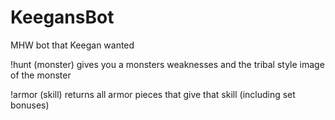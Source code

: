 # KeegansBot
MHW bot that Keegan wanted

!hunt (monster) gives you a monsters weaknesses and the tribal style image of the monster

!armor (skill) returns all armor pieces that give that skill (including set bonuses)
